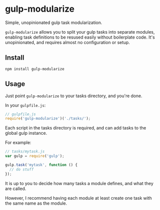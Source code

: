 gulp-modularize
===============

Simple, unopinionated gulp task modularization.

`gulp-modularize` allows you to split your gulp tasks into separate modules, enabling task definitions to be resused easily without boilerplate code. It's unopinionated, and requires almost no configuration or setup.

## Install

```
npm install gulp-modularize
```

## Usage

Just point `gulp-modularize` to your tasks directory, and you're done.

In your `gulpfile.js`:

```javascript
// gulpfile.js
require('gulp-modularize')('./tasks/');
```

Each script in the tasks directory is required, and can add tasks to the global gulp instance.

For example:

```javascript
// tasks/mytask.js
var gulp = require('gulp');

gulp.task('mytask', function () {
  // do stuff
});
```

It is up to you to decide how many tasks a module defines, and what they are called.

However, I recommend having each module at least create one task with the same name as the module.
